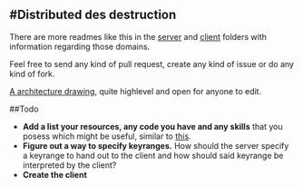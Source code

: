 #Distributed des destruction
---

There are more readmes like this in the [server](https://github.com/KarlHerler/unDES/tree/master/server) and [client](https://github.com/KarlHerler/unDES/tree/master/client) folders with information regarding those domains.

Feel free to send any kind of pull request, create any kind of issue or do any kind of fork.

[A architecture drawing](https://docs.google.com/drawings/d/14iTVmZocoKadTStr2IOqnQIS9gQdXi5Y47CNNrqueBU/edit), quite highlevel and open for anyone to edit.


##Todo

*  **Add a list your resources, any code you have and any skills** that you posess which might be useful, similar to [this](https://github.com/KarlHerler/unDES/blob/master/kherler.txt).
*  **Figure out a way to specify keyranges.** How should the server specify a keyrange to hand out to the client and how should said keyrange be interpreted by the client?
*  **Create the client**
